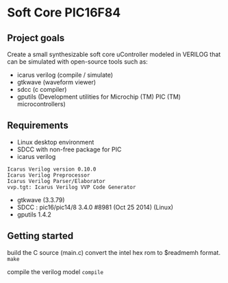 # Soft Core PIC16F84
## Project goals
Create a small synthesizable soft core uController modeled in VERILOG that can be simulated with open-source tools such as:
* icarus verilog (compile / simulate)
* gtkwave (waveform viewer)
* sdcc (c compiler)
* gputils (Development utilities for Microchip (TM) PIC (TM) microcontrollers)
## Requirements
* Linux desktop environment
* SDCC with non-free package for PIC
* icarus verilog
```
Icarus Verilog version 0.10.0 
Icarus Verilog Preprocessor
Icarus Verilog Parser/Elaborator
vvp.tgt: Icarus Verilog VVP Code Generator
```
* gtkwave (3.3.79)
* SDCC : pic16/pic14/8 3.4.0 #8981 (Oct 25 2014) (Linux)
* gputils 1.4.2

## Getting started
build the C source (main.c)
convert the intel hex rom to $readmemh format.
``` make ```

compile the verilog model
``` compile ```
